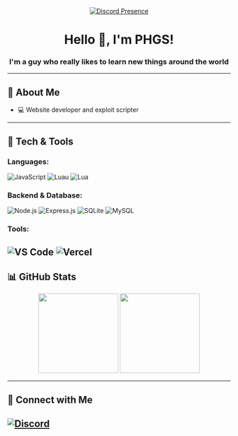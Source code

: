 <div align="center">
  <a href="https://discord.com/users/1368708814207189169">
    <img src="https://lanyard.cnrad.dev/api/1368708814207189169" alt="Discord Presence" />
  </a>
</div>
<h1 align="center">Hello 👋, I'm PHGS!</h1>
<h3 align="center">I'm a guy who really likes to learn new things around the world</h3>

---

## 👋 About Me
- 💻 Website developer and exploit scripter
---

## 🔧 Tech & Tools
### Languages:
![JavaScript](https://img.shields.io/badge/-JavaScript-F7DF1E?style=for-the-badge&logo=javascript&logoColor=black)
![Luau](https://img.shields.io/badge/Luau-0096FF?style=for-the-badge)
![Lua](https://img.shields.io/badge/Lua-0096FF?style=for-the-badge)

### Backend & Database:
![Node.js](https://img.shields.io/badge/-Node.js-339933?style=for-the-badge&logo=node.js&logoColor=white)
![Express.js](https://img.shields.io/badge/-Express.js-000000?style=for-the-badge&logo=express&logoColor=white)
![SQLite](https://img.shields.io/badge/-sqlite-47A248?style=for-the-badge&logo=sqlite&logoColor=white)
![MySQL](https://img.shields.io/badge/-mysql-336791?style=for-the-badge&logo=mysql&logoColor=white)

### Tools:
![VS Code](https://img.shields.io/badge/-VS%20Code-007ACC?style=for-the-badge&logo=visual-studio-code&logoColor=white)
![Vercel](https://img.shields.io/badge/-Vercel-000000?style=for-the-badge&logo=vercel&logoColor=white)
---

## 📊 GitHub Stats
<div align="center">
  <img height="180em" src="https://github-readme-stats.vercel.app/api?username=PHGS971&show_icons=true&theme=dark&include_all_commits=true&count_private=true"/>
  <img height="180em" src="https://github-readme-stats.vercel.app/api/top-langs/?username=PHGS971&layout=compact&langs_count=8&theme=dark"/>
</div>

---

## 🔗 Connect with Me
[![Discord](https://img.shields.io/badge/Discord-7289DA?style=for-the-badge&logo=discord&logoColor=white)](https://discordapp.com/users/phgsphgs2456)
---
